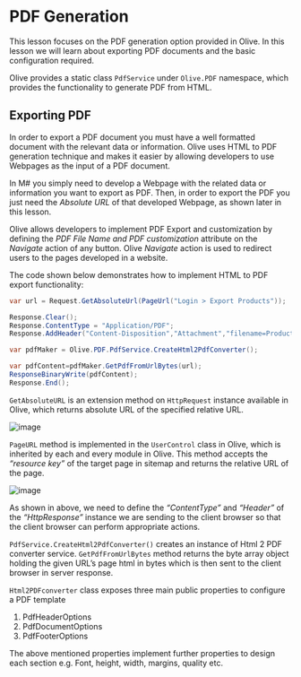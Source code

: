 # PDF Generation

This lesson focuses on the PDF generation option provided in Olive. In this lesson we will learn about exporting PDF documents and the basic configuration required.

Olive provides a static class `PdfService` under `Olive.PDF` namespace, which provides the functionality to generate PDF from HTML.

## Exporting PDF

In order to export a PDF document you must have a well formatted document with the relevant data or information. Olive uses HTML to PDF generation technique and makes it easier by allowing developers to use Webpages as the input of a PDF document.

In M# you simply need to develop a Webpage with the related data or information you want to export as PDF. Then, in order to export the PDF you just need the *Absolute URL* of that developed Webpage, as shown later in this lesson.

Olive allows developers to implement PDF Export and customization by defining the *PDF File Name and PDF customization* attribute on the *Navigate* action of any button. Olive *Navigate* action is used to redirect users to the pages developed in a website.

The code shown below demonstrates how to implement HTML to PDF export functionality:

```csharp
var url = Request.GetAbsoluteUrl(PageUrl("Login > Export Products"));

Response.Clear();
Response.ContentType = "Application/PDF";
Response.AddHeader("Content-Disposition","Attachment","filename=Products.pdf");

var pdfMaker = Olive.PDF.PdfService.CreateHtml2PdfConverter();

var pdfContent=pdfMaker.GetPdfFromUrlBytes(url);
ResponseBinaryWrite(pdfContent);
Response.End();
```

`GetAbsoluteURL` is an extension method on `HttpRequest` instance available in Olive, which returns absolute URL of the specified relative URL.

![image](https://user-images.githubusercontent.com/22152065/38164305-6c33bbd2-3517-11e8-8782-2bc4804cbe19.png)

`PageURL` method is implemented in the `UserControl` class in Olive, which is inherited by each and every module in Olive. This method accepts the *“resource key”* of the target page in sitemap and returns the relative URL of the page.

![image](https://user-images.githubusercontent.com/22152065/38164317-9f499654-3517-11e8-8248-b850528abcaf.png)

As shown in above, we need to define the *“ContentType”* and *“Header”* of the *“HttpResponse”* instance we are sending to the client browser so that the client browser can perform appropriate actions.

`PdfService.CreateHtml2PdfConverter()` creates an instance of Html 2 PDF converter service. `GetPdfFromUrlBytes` method returns the byte array object holding the given URL’s page html in bytes which is then sent to the client browser in server response.

`Html2PDFconverter` class exposes three main public properties to configure a PDF template

1. PdfHeaderOptions
2. PdfDocumentOptions
3. PdfFooterOptions

The above mentioned properties implement further properties to design each section e.g. Font, height, width, margins, quality etc.